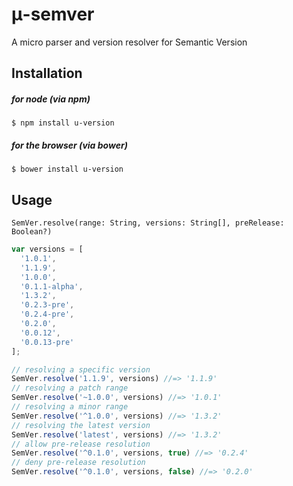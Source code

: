 # μ-semver
A micro parser and version resolver for Semantic Version

## Installation

##### for node (via npm)
```
$ npm install u-version
```

##### for the browser (via bower)
```
$ bower install u-version
```

## Usage
``` 
SemVer.resolve(range: String, versions: String[], preRelease: Boolean?)
```
```javascript
var versions = [
  '1.0.1',
  '1.1.9',
  '1.0.0',
  '0.1.1-alpha',
  '1.3.2',
  '0.2.3-pre',
  '0.2.4-pre',
  '0.2.0',
  '0.0.12',
  '0.0.13-pre'
];

// resolving a specific version
SemVer.resolve('1.1.9', versions) //=> '1.1.9'
// resolving a patch range
SemVer.resolve('~1.0.0', versions) //=> '1.0.1'
// resolving a minor range
SemVer.resolve('^1.0.0', versions) //=> '1.3.2'
// resolving the latest version
SemVer.resolve('latest', versions) //=> '1.3.2'
// allow pre-release resolution
SemVer.resolve('^0.1.0', versions, true) //=> '0.2.4'
// deny pre-release resolution
SemVer.resolve('^0.1.0', versions, false) //=> '0.2.0'
```
